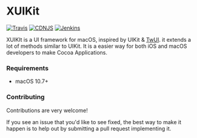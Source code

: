 # XUIKit
[![Travis](https://img.shields.io/badge/build-passing-brightgreen.svg)](https://github.com/HsiangHo/XUIKit)
[![CDNJS](https://img.shields.io/badge/license-Apache%202.0-red.svg)](https://github.com/HsiangHo/XUIKit/blob/master/LICENSE)
[![Jenkins](http://progressed.io/bar/63?title=done)](https://github.com/HsiangHo/YuYinZhong/blob/master/LICENSE)

XUIKIt is a UI framework for macOS, inspired by UIKit & [TwUI](https://github.com/twitter/twui). it extends a lot of methods similar to UIKit. It is a easier way for both iOS and macOS developers to make Cocoa Applications.

### Requirements

- macOS 10.7+

### Contributing
Contributions are very welcome!

If you see an issue that you'd like to see fixed, the best way to make it happen is to help out by submitting a pull request implementing it.
